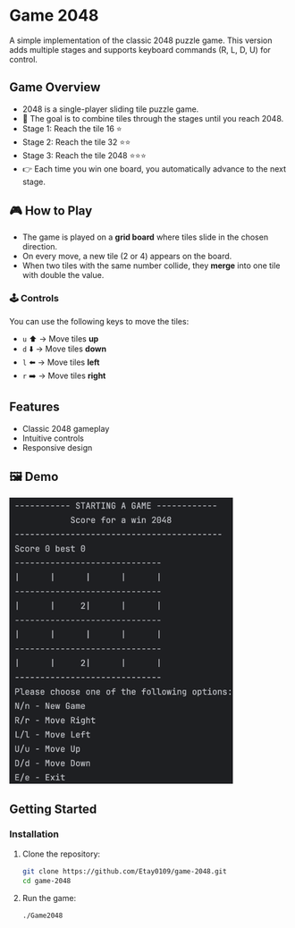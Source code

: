 # Game 2048

A simple implementation of the classic 2048 puzzle game.
This version adds multiple stages and supports keyboard commands (R, L, D, U) for control.

## Game Overview

- 2048 is a single-player sliding tile puzzle game.
- 🎯 The goal is to combine tiles through the stages until you reach 2048.
- Stage 1: Reach the tile 16 ⭐
- Stage 2: Reach the tile 32 ⭐⭐ 
- Stage 3: Reach the tile 2048 ⭐⭐⭐
- 👉 Each time you win one board, you automatically advance to the next stage.

## 🎮 How to Play

- The game is played on a **grid board** where tiles slide in the chosen direction.  
- On every move, a new tile (2 or 4) appears on the board.  
- When two tiles with the same number collide, they **merge** into one tile with double the value.  

### 🕹️ Controls

You can use the following keys to move the tiles:
- `u` ⬆️ → Move tiles **up**
- `d` ⬇️ → Move tiles **down**
- `l` ⬅️ → Move tiles **left**
- `r` ➡️ → Move tiles **right**

## Features

- Classic 2048 gameplay
- Intuitive controls
- Responsive design

## 🖼️ Demo

<img src="screenshot.png" alt="Game Demo" width="400"/>


## Getting Started


### Installation

1. Clone the repository:
    ```bash
    git clone https://github.com/Etay0109/game-2048.git
    cd game-2048
    ```
2. Run the game:
    ```bash
    ./Game2048
    ```
